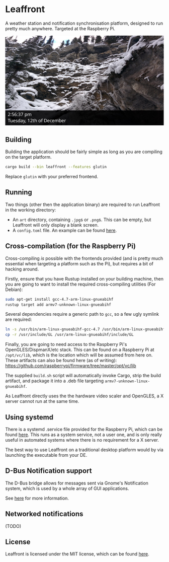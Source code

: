 Leaffront
=========

A weather station and notification synchronisation platform, designed to run
 pretty much anywhere. Targeted at the Raspberry Pi.
 
![Splash](example.jpg)

Building
--------

Building the application should be fairly simple as long as you are compiling
 on the target platform.

```bash
cargo build --bin leaffront --features glutin
```

Replace `glutin` with your preferred frontend.

Running
-------

Two things (other then the application binary) are required to run Leaffront
 in the working directory:

- An `art` directory, containing `.jpg`s or `.png`s. This can be empty, but
   Leaffront will only display a blank screen.
- A `config.toml` file. An example can be found [here](example_config.toml).

Cross-compilation (for the Raspberry Pi)
----------------------------------------

Cross-compiling *is* possible with the frontends provided (and is pretty much
 essential when targeting a platform such as the Pi), but requires a bit of
 hacking around.

Firstly, ensure that you have Rustup installed on your building machine, then
 you are going to want to install the required cross-compiling utilities
 (For Debian):

```bash
sudo apt-get install gcc-4.7-arm-linux-gnueabihf
rustup target add armv7-unknown-linux-gnueabihf
```

Several dependencies require a generic path to `gcc`, so a few ugly symlink
 are required:

```bash
ln -s /usr/bin/arm-linux-gnueabihf-gcc-4.7 /usr/bin/arm-linux-gnueabihf-gcc
cp -r /usr/include/GL /usr/arm-linux-gnueabihf/include/GL
```

Finally, you are going to need access to the Raspberry Pi's OpenGLES/DispmanX/etc
 stack. This can be found on a Raspberry Pi at `/opt/vc/lib`, which is 
 the location which will be assumed from here on. These artifacts can also
 be found here (as of writing): <https://github.com/raspberrypi/firmware/tree/master/opt/vc/lib>

The supplied `build.sh` script will automatically invoke Cargo, strip the 
 build artifact, and package it into a .deb file targeting
 `armv7-unknown-linux-gnueabihf`.

As Leaffront directly uses the the hardware video scaler and OpenGLES,
 a X server cannot run at the same time.

Using systemd
-------------

There is a systemd .service file provided for the Raspberry Pi, which can
 be found [here](res/leaffront.service). This runs as a system service, not
 a user one, and is only really useful in automated systems where there
 is no requirement for a X server.

The best way to use Leaffront on a traditional desktop platform would by
 via launching the executable from your DE.

D-Bus Notification support
--------------------------

The D-Bus bridge allows for messages sent via Gnome's Notification system,
 which is used by a whole array of GUI applications.

See [here](dbus/README.md) for more information.

Networked notifications
-----------------------

(TODO)

License
-------

Leaffront is licensed under the MIT license, which can be found [here](LICENSE).